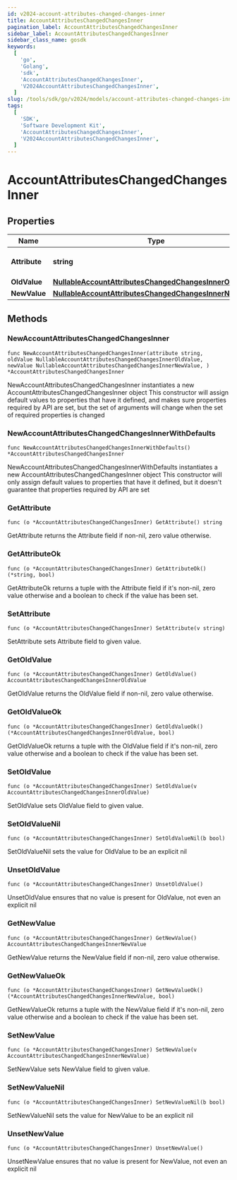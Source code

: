 ```yaml
---
id: v2024-account-attributes-changed-changes-inner
title: AccountAttributesChangedChangesInner
pagination_label: AccountAttributesChangedChangesInner
sidebar_label: AccountAttributesChangedChangesInner
sidebar_class_name: gosdk
keywords:
  [
    'go',
    'Golang',
    'sdk',
    'AccountAttributesChangedChangesInner',
    'V2024AccountAttributesChangedChangesInner',
  ]
slug: /tools/sdk/go/v2024/models/account-attributes-changed-changes-inner
tags:
  [
    'SDK',
    'Software Development Kit',
    'AccountAttributesChangedChangesInner',
    'V2024AccountAttributesChangedChangesInner',
  ]
---
```


# AccountAttributesChangedChangesInner

## Properties

| Name | Type | Description | Notes |
| --- | --- | --- | --- |
| **Attribute** | **string** | The name of the attribute. |
| **OldValue** | [**NullableAccountAttributesChangedChangesInnerOldValue**](account-attributes-changed-changes-inner-old-value) |  |
| **NewValue** | [**NullableAccountAttributesChangedChangesInnerNewValue**](account-attributes-changed-changes-inner-new-value) |  |

## Methods

### NewAccountAttributesChangedChangesInner

`func NewAccountAttributesChangedChangesInner(attribute string, oldValue NullableAccountAttributesChangedChangesInnerOldValue, newValue NullableAccountAttributesChangedChangesInnerNewValue, ) *AccountAttributesChangedChangesInner`

NewAccountAttributesChangedChangesInner instantiates a new AccountAttributesChangedChangesInner object This constructor will assign default values to properties that have it defined, and makes sure properties required by API are set, but the set of arguments will change when the set of required properties is changed

### NewAccountAttributesChangedChangesInnerWithDefaults

`func NewAccountAttributesChangedChangesInnerWithDefaults() *AccountAttributesChangedChangesInner`

NewAccountAttributesChangedChangesInnerWithDefaults instantiates a new AccountAttributesChangedChangesInner object This constructor will only assign default values to properties that have it defined, but it doesn't guarantee that properties required by API are set

### GetAttribute

`func (o *AccountAttributesChangedChangesInner) GetAttribute() string`

GetAttribute returns the Attribute field if non-nil, zero value otherwise.

### GetAttributeOk

`func (o *AccountAttributesChangedChangesInner) GetAttributeOk() (*string, bool)`

GetAttributeOk returns a tuple with the Attribute field if it's non-nil, zero value otherwise and a boolean to check if the value has been set.

### SetAttribute

`func (o *AccountAttributesChangedChangesInner) SetAttribute(v string)`

SetAttribute sets Attribute field to given value.

### GetOldValue

`func (o *AccountAttributesChangedChangesInner) GetOldValue() AccountAttributesChangedChangesInnerOldValue`

GetOldValue returns the OldValue field if non-nil, zero value otherwise.

### GetOldValueOk

`func (o *AccountAttributesChangedChangesInner) GetOldValueOk() (*AccountAttributesChangedChangesInnerOldValue, bool)`

GetOldValueOk returns a tuple with the OldValue field if it's non-nil, zero value otherwise and a boolean to check if the value has been set.

### SetOldValue

`func (o *AccountAttributesChangedChangesInner) SetOldValue(v AccountAttributesChangedChangesInnerOldValue)`

SetOldValue sets OldValue field to given value.

### SetOldValueNil

`func (o *AccountAttributesChangedChangesInner) SetOldValueNil(b bool)`

SetOldValueNil sets the value for OldValue to be an explicit nil

### UnsetOldValue

`func (o *AccountAttributesChangedChangesInner) UnsetOldValue()`

UnsetOldValue ensures that no value is present for OldValue, not even an explicit nil

### GetNewValue

`func (o *AccountAttributesChangedChangesInner) GetNewValue() AccountAttributesChangedChangesInnerNewValue`

GetNewValue returns the NewValue field if non-nil, zero value otherwise.

### GetNewValueOk

`func (o *AccountAttributesChangedChangesInner) GetNewValueOk() (*AccountAttributesChangedChangesInnerNewValue, bool)`

GetNewValueOk returns a tuple with the NewValue field if it's non-nil, zero value otherwise and a boolean to check if the value has been set.

### SetNewValue

`func (o *AccountAttributesChangedChangesInner) SetNewValue(v AccountAttributesChangedChangesInnerNewValue)`

SetNewValue sets NewValue field to given value.

### SetNewValueNil

`func (o *AccountAttributesChangedChangesInner) SetNewValueNil(b bool)`

SetNewValueNil sets the value for NewValue to be an explicit nil

### UnsetNewValue

`func (o *AccountAttributesChangedChangesInner) UnsetNewValue()`

UnsetNewValue ensures that no value is present for NewValue, not even an explicit nil
